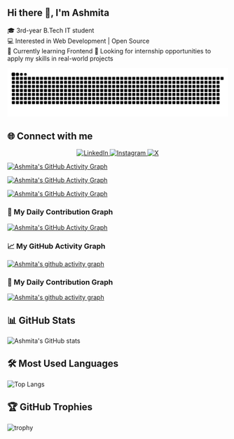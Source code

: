 ## Hi there 👋, I'm Ashmita
🎓 3rd-year B.Tech IT student  
💻 Interested in Web Development | Open Source  
🌱 Currently learning Frontend 
🚀 Looking for internship opportunities to apply my skills in real-world projects

![GitHub Contribution Snake Light](https://raw.githubusercontent.com/iashmita97/iashmita97/output/github-contribution-grid-snake.svg#gh-light-mode-only)


## 🌐 Connect with me  
<p align="center">
  <a href="https://www.linkedin.com/in/ashmita-chatterjee-62272628b/" target="_blank" rel="noopener noreferrer">
    <img alt="LinkedIn" src="https://cdn.jsdelivr.net/gh/devicons/devicon/icons/linkedin/linkedin-original.svg" width="40" />
  </a>
  <a href="https://instagram.com/unome_ac16?igshid=NGVhN2U2NjQ0Yg==" target="_blank" rel="noopener noreferrer">
    <img alt="Instagram" src="https://upload.wikimedia.org/wikipedia/commons/a/a5/Instagram_icon.png" width="40" />
  </a>
  <a href="https://x.com/iashmita_12" target="_blank" rel="noopener noreferrer">
    <img alt="X" src="https://cdn.jsdelivr.net/gh/simple-icons/simple-icons/icons/x.svg" width="40" />
  </a>
</p>


[![Ashmita's GitHub Activity Graph](https://github-readme-activity-graph.vercel.app/graph?username=iashmita97&bg_color=0d1117&color=bf00ff&point=ffffff&area=true&hide_border=true)](https://github.com/ashutosh00710/github-readme-activity-graph)


[![Ashmita's GitHub Activity Graph](https://github-readme-activity-graph.vercel.app/graph?username=iashmita97&bg_color=0d1117&color=00d4ff&point=ffffff&area=true&hide_border=true)](https://github.com/ashutosh00710/github-readme-activity-graph)


[![Ashmita's GitHub Activity Graph](https://github-readme-activity-graph.vercel.app/graph?username=iashmita97&bg_color=0d1117&color=00ffb3&point=ffffff&area=true&hide_border=true)](https://github.com/ashutosh00710/github-readme-activity-graph)


### 🌈 My Daily Contribution Graph
[![Ashmita's GitHub Activity Graph](https://github-readme-activity-graph.vercel.app/graph?username=iashmita97&bg_color=0d1117&color=ffffff&line=8e2de2,4a00e0,00c6ff,0072ff,00ff6c&point=ffffff&area=true&hide_border=true)](https://github.com/ashutosh00710/github-readme-activity-graph)


### 📈 My GitHub Activity Graph
[![Ashmita's github activity graph](https://github-readme-activity-graph.vercel.app/graph?username=iashmita97&theme=tokyo-night)](https://github.com/ashutosh00710/github-readme-activity-graph)


### 🌈 My Daily Contribution Graph
[![Ashmita's github activity graph](https://github-readme-activity-graph.vercel.app/graph?username=iashmita97&theme=react-dark&bg_color=0d1117&color=00b3ff&line=00b3ff&point=ffffff&area=true&hide_border=true)](https://github.com/ashutosh00710/github-readme-activity-graph)



## 📊 GitHub Stats
![Ashmita's GitHub stats](https://github-readme-stats.vercel.app/api?username=iashmita97&show_icons=true&theme=radical)

## 🛠️ Most Used Languages
![Top Langs](https://github-readme-stats.vercel.app/api/top-langs/?username=iashmita97&layout=compact&theme=radical)

## 🏆 GitHub Trophies
![trophy](https://github-profile-trophy.vercel.app/?username=iashmita97&theme=radical&margin-w=15&margin-h=15)











